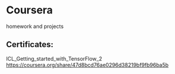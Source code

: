 # Coursera
homework and projects


## Certificates:

ICL_Getting_started_with_TensorFlow_2    https://coursera.org/share/47d8bcd76ae0296d38219bf9fb96ba5b

